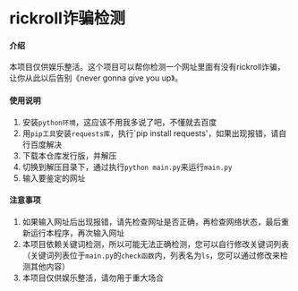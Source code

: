 # rickroll诈骗检测

#### 介绍
本项目仅供娱乐整活。这个项目可以帮你检测一个网址里面有没有rickroll诈骗，让你从此以后告别《never gonna give you up》。

#### 使用说明

1.  安装`python环境`，这应该不用我多说了吧，不懂就去百度
2.  用`pip工具`安装`requests库`，执行`pip install requests'，如果出现报错，请自行百度解决
3.  下载本仓库发行版，并解压
4.  切换到解压目录下，通过执行`python main.py`来运行`main.py`
5.  输入要鉴定的网址

#### 注意事项

1.  如果输入网址后出现报错，请先检查网址是否正确，再检查网络状态，最后重新运行本程序，再次输入网址
2.  本项目依赖关键词检测，所以可能无法正确检测，您可以自行修改关键词列表（关键词列表位于`main.py`的`check函数`内，列表名为`ls`，您可以通过修改来检测其他内容）
3.  本项目仅供娱乐整活，请勿用于重大场合